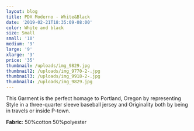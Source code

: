 ```yaml
---
layout: blog
title: PDX Moderno - White&Black
date: '2019-02-21T18:35:09-08:00'
color: White and black
size: Small
small: '10'
medium: '9'
large: '9'
xlarge: '3'
price: '35'
thumbnail: /uploads/img_9829.jpg
thumbnail2: /uploads/img_9770-2-.jpg
thumbnail3: /uploads/img_9918-2-.jpg
thumbnail4: /uploads/img_9829.jpg
---
```

This Garment is the perfect homage to Portland, Oregon by representing  Style in a three-quarter sleeve baseball jersey and Originality both by being in travels or inside P-town.

**Fabric**: 50%cotton 50%polyester
